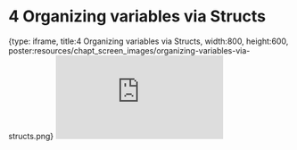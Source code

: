 # 4 Organizing variables via Structs
 
{type: iframe, title:4 Organizing variables via Structs, width:800, height:600, poster:resources/chapt_screen_images/organizing-variables-via-structs.png}
![](https://hutchdatascience.org/WDL_Workflows_Guide/no_toc/organizing-variables-via-structs.html)
 

 

